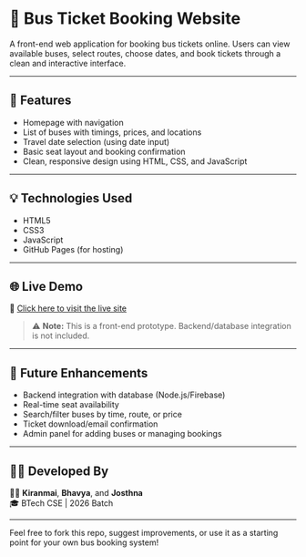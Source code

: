 # 🚌 Bus Ticket Booking Website

A front-end web application for booking bus tickets online. Users can view available buses, select routes, choose dates, and book tickets through a clean and interactive interface.

---

## 🚀 Features

- Homepage with navigation
- List of buses with timings, prices, and locations
- Travel date selection (using date input)
- Basic seat layout and booking confirmation
- Clean, responsive design using HTML, CSS, and JavaScript

---

## 💡 Technologies Used

- HTML5
- CSS3
- JavaScript
- GitHub Pages (for hosting)

---

## 🌐 Live Demo

🔗 [Click here to visit the live site](https://kiranmai-2005.github.io/BUS-TICKET-BOOKING-/)

> ⚠️ **Note:** This is a front-end prototype. Backend/database integration is not included.

---

## 📌 Future Enhancements

- Backend integration with database (Node.js/Firebase)
- Real-time seat availability
- Search/filter buses by time, route, or price
- Ticket download/email confirmation
- Admin panel for adding buses or managing bookings

---

## 🧑‍💻 Developed By

👩‍💻 **Kiranmai**, **Bhavya**, and **Josthna**  
🎓 BTech CSE | 2026 Batch

---

Feel free to fork this repo, suggest improvements, or use it as a starting point for your own bus booking system!
